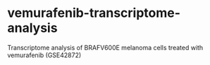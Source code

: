 # vemurafenib-transcriptome-analysis
Transcriptome analysis of BRAFV600E melanoma cells treated with vemurafenib (GSE42872)

